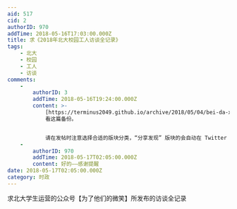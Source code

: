 ```yaml
---
aid: 517
cid: 2
authorID: 970
addTime: 2018-05-16T17:03:00.000Z
title: 求《2018年北大校园工人访谈全记录》
tags:
    - 北大
    - 校园
    - 工人
    - 访谈
comments:
    -
        authorID: 3
        addTime: 2018-05-16T19:24:00.000Z
        content: >-
            [https://terminus2049.github.io/archive/2018/05/04/bei-da-xiao-gong.html](https://terminus2049.github.io/archive/2018/05/04/bei-da-xiao-gong.html)
            看这篇备份。


            请在发帖时注意选择合适的版块分类，“分享发现” 版块的会自动在 Twitter 发消息。
    -
        authorID: 970
        addTime: 2018-05-17T02:05:00.000Z
        content: 好的——感谢提醒
date: 2018-05-17T02:05:00.000Z
category: 时政
---
```


求北大学生运营的公众号【为了他们的微笑】所发布的访谈全记录
